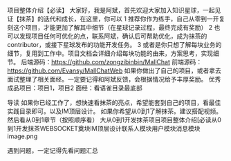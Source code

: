 项目整体介绍【必读】
大家好，我是阿斌，首先欢迎大家加入知识星球，一起见证【抹茶】的迭代和成长，在这里，你可以
1
推荐你作为练手，自己从零到一开复刻这个项目，才能更加了解其中细节（在星球记录过程，最终完成有奖励）
2
也可以发现项目任何可优化的点，联系阿斌，确认后可帮助优化，成为抹茶的contributor，或接下星球发布的功能开发任务。
3
或者是你只想了解每块业务的细节，复用到工作中。项目文档会详细介绍每块功能的由来，方案思考，实现细节。
后端源码：https://github.com/zongzibinbin/MallChat
前端源码：https://github.com/Evansy/MallChatWeb
如果你做出了自己的项目，或者拿去面试整理了相关面经。一定要记得和阿斌反馈，会根据情况给予丰厚奖励。
优秀成品项目：项目1，项目2
面经：看语雀目录最底部


导读
如果你已经工作了，想快速看抹茶的亮点，希望能套到自己的项目，看最佳实践目录即可。以及IM顶层设计。
如果你希望从0到1了解抹茶。建议搭配视频。然后看从0到1章节（按照顺序看）
大从0到1开发抹茶项目项目整体介绍[必读从0到1开发抹茶WEBSOCKET奠块IM顶层设计联系人模块用户模块消息模块
image.png

遇到问题，一定记得先看问题汇总
